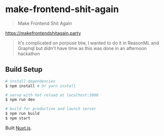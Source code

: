 # make-frontend-shit-again

> Make Frontend Shit Again

https://makefrontendshitagain.party

> It's complicated on porpuse btw, I wanted to do it in ReasonML and Graphql but didn't have time as this was done in an afternoon hackathon

## Build Setup

```bash
# install dependencies
$ npm install # Or yarn install

# serve with hot reload at localhost:3000
$ npm run dev

# build for production and launch server
$ npm run build
$ npm start
```

Built [Nuxt.js](https://github.com/nuxt/nuxt.js).

